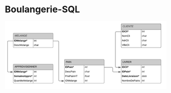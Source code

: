 # Boulangerie-SQL
![Cover](https://github.com/Beusts/Boulangerie-SQL/blob/78368dd6ef7775bb489336d0c1c40449b7a998c0/UML.png)
